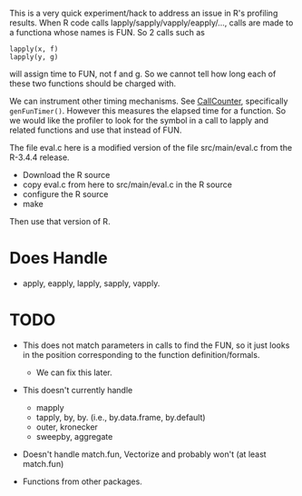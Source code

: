 This is a very quick experiment/hack to address an issue in R's profiling results.
When R code calls lapply/sapply/vapply/eapply/..., calls are made to a functiona
whose names is FUN.
So 2 calls such as
```
lapply(x, f)
lapply(y, g)
```
will assign time to FUN, not f and g.
So we cannot tell how long each of these two functions should be charged with.

We can instrument other timing mechanisms.  See
[CallCounter](https://github.com/duncantl/CallCounter), specifically `genFunTimer()`. 
However this measures the elapsed time for a function. So we would like the profiler
to look for the symbol in a call to lapply and related functions and use that instead of FUN.

The file eval.c here is a modified version of the file src/main/eval.c from the R-3.4.4 release.

+ Download the R source
+ copy eval.c from here to src/main/eval.c in the R source
+ configure the R source
+ make

Then use that version of R.


# Does Handle

+ apply, eapply, lapply, sapply, vapply.

# TODO

+ This does not match parameters in calls to find the FUN, so it just looks
  in the position corresponding to the function definition/formals.
   + We can fix this later.

+ This doesn't currently handle 
   + mapply
   + tapply, by, by.<class-method> (i.e., by.data.frame, by.default)
   + outer, kronecker
   + sweepby, aggregate

+ Doesn't handle match.fun, Vectorize and probably won't (at least match.fun)

+ Functions from other packages.
